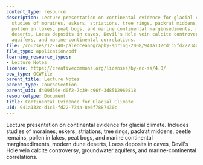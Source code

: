 ```yaml
---
content_type: resource
description: Lecture presentation on continental evidence for glacial climate. Includes
  studies of moraines, eskers, striations, tree rings, packrat middens, beetle remains,
  pollen in lakes, peat bogs, and marine continental marginsediments, modern dune
  deserts, Loess deposits in caves, Devil's Hole vein calcite controversy, groundwater
  aquifers, and marine-continental correlations.
file: /courses/12-740-paleoceanography-spring-2008/941a132cd1c5fd22734a8e6f7887430c_lec11_slide.pdf
file_type: application/pdf
learning_resource_types:
- Lecture Notes
license: https://creativecommons.org/licenses/by-nc-sa/4.0/
ocw_type: OCWFile
parent_title: Lecture Notes
parent_type: CourseSection
parent_uid: d409d56e-d0f2-7c39-c96f-3d8512960818
resourcetype: Document
title: Continental Evidence for Glacial Climate
uid: 941a132c-d1c5-fd22-734a-8e6f7887430c
---
```

Lecture presentation on continental evidence for glacial climate. Includes studies of moraines, eskers, striations, tree rings, packrat middens, beetle remains, pollen in lakes, peat bogs, and marine continental marginsediments, modern dune deserts, Loess deposits in caves, Devil's Hole vein calcite controversy, groundwater aquifers, and marine-continental correlations.